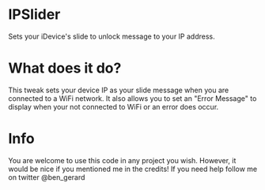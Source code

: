 IPSlider
========

Sets your iDevice's slide to unlock message to your IP address.

What does it do?
================

This tweak sets your device IP as your slide message when you are connected to a WiFi network. It also allows you to set an "Error Message" to display when your not connected to WiFi or an error does occur.

Info
====

You are welcome to use this code in any project you wish. However, it would be nice if you mentioned me in the credits! If you need help follow me on twitter @ben_gerard


